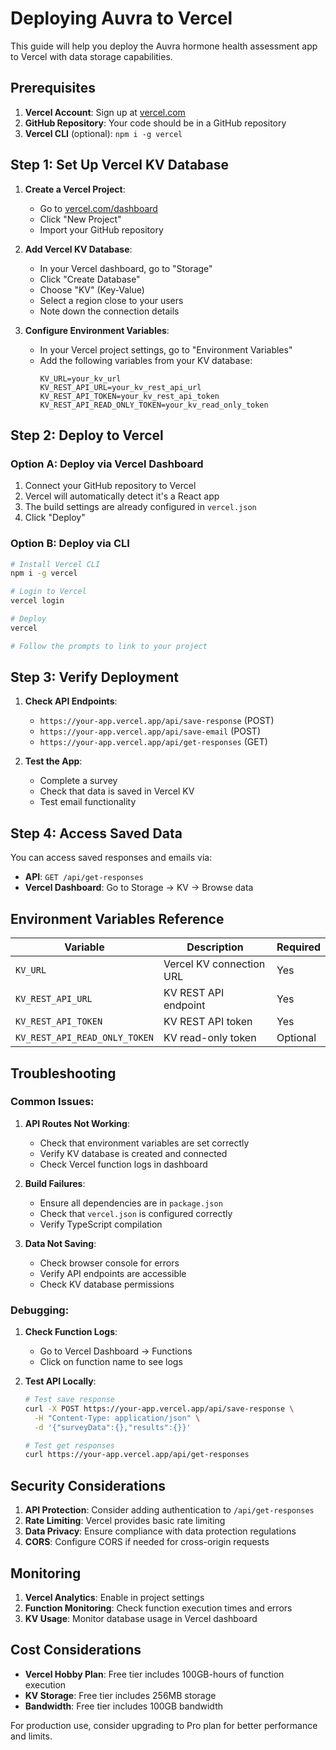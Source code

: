 # Deploying Auvra to Vercel

This guide will help you deploy the Auvra hormone health assessment app to Vercel with data storage capabilities.

## Prerequisites

1. **Vercel Account**: Sign up at [vercel.com](https://vercel.com)
2. **GitHub Repository**: Your code should be in a GitHub repository
3. **Vercel CLI** (optional): `npm i -g vercel`

## Step 1: Set Up Vercel KV Database

1. **Create a Vercel Project**:
   - Go to [vercel.com/dashboard](https://vercel.com/dashboard)
   - Click "New Project"
   - Import your GitHub repository

2. **Add Vercel KV Database**:
   - In your Vercel dashboard, go to "Storage"
   - Click "Create Database"
   - Choose "KV" (Key-Value)
   - Select a region close to your users
   - Note down the connection details

3. **Configure Environment Variables**:
   - In your Vercel project settings, go to "Environment Variables"
   - Add the following variables from your KV database:
     ```
     KV_URL=your_kv_url
     KV_REST_API_URL=your_kv_rest_api_url
     KV_REST_API_TOKEN=your_kv_rest_api_token
     KV_REST_API_READ_ONLY_TOKEN=your_kv_read_only_token
     ```

## Step 2: Deploy to Vercel

### Option A: Deploy via Vercel Dashboard
1. Connect your GitHub repository to Vercel
2. Vercel will automatically detect it's a React app
3. The build settings are already configured in `vercel.json`
4. Click "Deploy"

### Option B: Deploy via CLI
```bash
# Install Vercel CLI
npm i -g vercel

# Login to Vercel
vercel login

# Deploy
vercel

# Follow the prompts to link to your project
```

## Step 3: Verify Deployment

1. **Check API Endpoints**:
   - `https://your-app.vercel.app/api/save-response` (POST)
   - `https://your-app.vercel.app/api/save-email` (POST)
   - `https://your-app.vercel.app/api/get-responses` (GET)

2. **Test the App**:
   - Complete a survey
   - Check that data is saved in Vercel KV
   - Test email functionality

## Step 4: Access Saved Data

You can access saved responses and emails via:
- **API**: `GET /api/get-responses`
- **Vercel Dashboard**: Go to Storage → KV → Browse data

## Environment Variables Reference

| Variable | Description | Required |
|----------|-------------|----------|
| `KV_URL` | Vercel KV connection URL | Yes |
| `KV_REST_API_URL` | KV REST API endpoint | Yes |
| `KV_REST_API_TOKEN` | KV REST API token | Yes |
| `KV_REST_API_READ_ONLY_TOKEN` | KV read-only token | Optional |

## Troubleshooting

### Common Issues:

1. **API Routes Not Working**:
   - Check that environment variables are set correctly
   - Verify KV database is created and connected
   - Check Vercel function logs in dashboard

2. **Build Failures**:
   - Ensure all dependencies are in `package.json`
   - Check that `vercel.json` is configured correctly
   - Verify TypeScript compilation

3. **Data Not Saving**:
   - Check browser console for errors
   - Verify API endpoints are accessible
   - Check KV database permissions

### Debugging:

1. **Check Function Logs**:
   - Go to Vercel Dashboard → Functions
   - Click on function name to see logs

2. **Test API Locally**:
   ```bash
   # Test save response
   curl -X POST https://your-app.vercel.app/api/save-response \
     -H "Content-Type: application/json" \
     -d '{"surveyData":{},"results":{}}'

   # Test get responses
   curl https://your-app.vercel.app/api/get-responses
   ```

## Security Considerations

1. **API Protection**: Consider adding authentication to `/api/get-responses`
2. **Rate Limiting**: Vercel provides basic rate limiting
3. **Data Privacy**: Ensure compliance with data protection regulations
4. **CORS**: Configure CORS if needed for cross-origin requests

## Monitoring

1. **Vercel Analytics**: Enable in project settings
2. **Function Monitoring**: Check function execution times and errors
3. **KV Usage**: Monitor database usage in Vercel dashboard

## Cost Considerations

- **Vercel Hobby Plan**: Free tier includes 100GB-hours of function execution
- **KV Storage**: Free tier includes 256MB storage
- **Bandwidth**: Free tier includes 100GB bandwidth

For production use, consider upgrading to Pro plan for better performance and limits. 